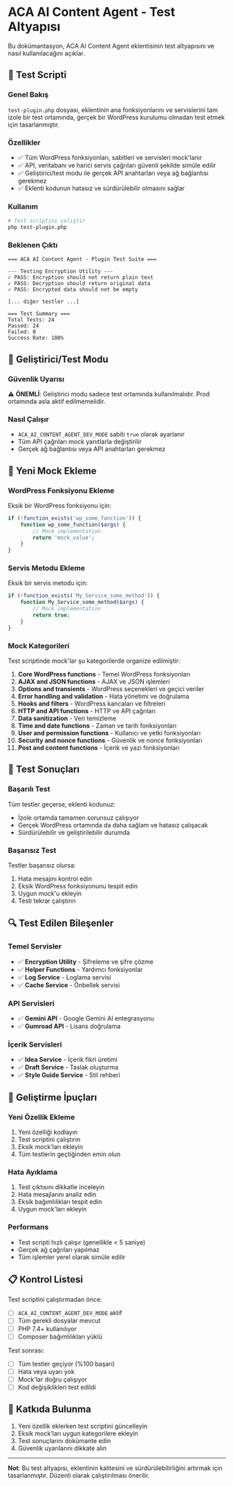 # ACA AI Content Agent - Test Altyapısı

Bu dokümantasyon, ACA AI Content Agent eklentisinin test altyapısını ve nasıl kullanılacağını açıklar.

## 🧪 Test Scripti

### Genel Bakış
`test-plugin.php` dosyası, eklentinin ana fonksiyonlarını ve servislerini tam izole bir test ortamında, gerçek bir WordPress kurulumu olmadan test etmek için tasarlanmıştır.

### Özellikler
- ✅ Tüm WordPress fonksiyonları, sabitleri ve servisleri mock'lanır
- ✅ API, veritabanı ve harici servis çağrıları güvenli şekilde simüle edilir
- ✅ Geliştirici/test modu ile gerçek API anahtarları veya ağ bağlantısı gerekmez
- ✅ Eklenti kodunun hatasız ve sürdürülebilir olmasını sağlar

### Kullanım

```bash
# Test scriptini çalıştır
php test-plugin.php
```

### Beklenen Çıktı
```
=== ACA AI Content Agent - Plugin Test Suite ===

--- Testing Encryption Utility ---
✓ PASS: Encryption should not return plain text
✓ PASS: Decryption should return original data
✓ PASS: Encrypted data should not be empty

[... diğer testler ...]

=== Test Summary ===
Total Tests: 24
Passed: 24
Failed: 0
Success Rate: 100%
```

## 🔧 Geliştirici/Test Modu

### Güvenlik Uyarısı
⚠️ **ÖNEMLİ**: Geliştirici modu sadece test ortamında kullanılmalıdır. Prod ortamında asla aktif edilmemelidir.

### Nasıl Çalışır
- `ACA_AI_CONTENT_AGENT_DEV_MODE` sabiti `true` olarak ayarlanır
- Tüm API çağrıları mock yanıtlarla değiştirilir
- Gerçek ağ bağlantısı veya API anahtarları gerekmez

## 📝 Yeni Mock Ekleme

### WordPress Fonksiyonu Ekleme
Eksik bir WordPress fonksiyonu için:

```php
if (!function_exists('wp_some_function')) {
    function wp_some_function($args) {
        // Mock implementation
        return 'mock_value';
    }
}
```

### Servis Metodu Ekleme
Eksik bir servis metodu için:

```php
if (!function_exists('My_Service_some_method')) {
    function My_Service_some_method($args) {
        // Mock implementation
        return true;
    }
}
```

### Mock Kategorileri
Test scriptinde mock'lar şu kategorilerde organize edilmiştir:

1. **Core WordPress functions** - Temel WordPress fonksiyonları
2. **AJAX and JSON functions** - AJAX ve JSON işlemleri
3. **Options and transients** - WordPress seçenekleri ve geçici veriler
4. **Error handling and validation** - Hata yönetimi ve doğrulama
5. **Hooks and filters** - WordPress kancaları ve filtreleri
6. **HTTP and API functions** - HTTP ve API çağrıları
7. **Data sanitization** - Veri temizleme
8. **Time and date functions** - Zaman ve tarih fonksiyonları
9. **User and permission functions** - Kullanıcı ve yetki fonksiyonları
10. **Security and nonce functions** - Güvenlik ve nonce fonksiyonları
11. **Post and content functions** - İçerik ve yazı fonksiyonları

## 🧪 Test Sonuçları

### Başarılı Test
Tüm testler geçerse, eklenti kodunuz:
- İzole ortamda tamamen sorunsuz çalışıyor
- Gerçek WordPress ortamında da daha sağlam ve hatasız çalışacak
- Sürdürülebilir ve geliştirilebilir durumda

### Başarısız Test
Testler başarısız olursa:
1. Hata mesajını kontrol edin
2. Eksik WordPress fonksiyonunu tespit edin
3. Uygun mock'u ekleyin
4. Testi tekrar çalıştırın

## 🔍 Test Edilen Bileşenler

### Temel Servisler
- ✅ **Encryption Utility** - Şifreleme ve şifre çözme
- ✅ **Helper Functions** - Yardımcı fonksiyonlar
- ✅ **Log Service** - Loglama servisi
- ✅ **Cache Service** - Önbellek servisi

### API Servisleri
- ✅ **Gemini API** - Google Gemini AI entegrasyonu
- ✅ **Gumroad API** - Lisans doğrulama

### İçerik Servisleri
- ✅ **Idea Service** - İçerik fikri üretimi
- ✅ **Draft Service** - Taslak oluşturma
- ✅ **Style Guide Service** - Stil rehberi

## 🚀 Geliştirme İpuçları

### Yeni Özellik Ekleme
1. Yeni özelliği kodlayın
2. Test scriptini çalıştırın
3. Eksik mock'ları ekleyin
4. Tüm testlerin geçtiğinden emin olun

### Hata Ayıklama
1. Test çıktısını dikkatle inceleyin
2. Hata mesajlarını analiz edin
3. Eksik bağımlılıkları tespit edin
4. Uygun mock'ları ekleyin

### Performans
- Test scripti hızlı çalışır (genellikle < 5 saniye)
- Gerçek ağ çağrıları yapılmaz
- Tüm işlemler yerel olarak simüle edilir

## 📋 Kontrol Listesi

Test scriptini çalıştırmadan önce:
- [ ] `ACA_AI_CONTENT_AGENT_DEV_MODE` aktif
- [ ] Tüm gerekli dosyalar mevcut
- [ ] PHP 7.4+ kullanılıyor
- [ ] Composer bağımlılıkları yüklü

Test sonrası:
- [ ] Tüm testler geçiyor (%100 başarı)
- [ ] Hata veya uyarı yok
- [ ] Mock'lar doğru çalışıyor
- [ ] Kod değişiklikleri test edildi

## 🤝 Katkıda Bulunma

1. Yeni özellik eklerken test scriptini güncelleyin
2. Eksik mock'ları uygun kategorilere ekleyin
3. Test sonuçlarını dokümante edin
4. Güvenlik uyarılarını dikkate alın

---

**Not**: Bu test altyapısı, eklentinin kalitesini ve sürdürülebilirliğini artırmak için tasarlanmıştır. Düzenli olarak çalıştırılması önerilir. 